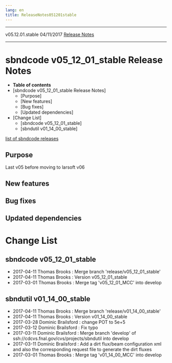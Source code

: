 ```yaml
---
lang: en
title: ReleaseNotes051201stable
---
```


  ------------------ ------------ -- -- ------------------------------------------------------------
  v05.12.01.stable   04/11/2017         [Release Notes](ReleaseNotes051201stable.html)
  ------------------ ------------ -- -- ------------------------------------------------------------



sbndcode v05\_12\_01\_stable Release Notes
=====================================================================================================

-   **Table of contents**
-   [sbndcode v05\_12\_01\_stable Release
    Notes]
    -   [Purpose]
    -   [New features]
    -   [Bug fixes]
    -   [Updated dependencies]
-   [Change List]
    -   [sbndcode v05\_12\_01\_stable]
    -   [sbndutil v01\_14\_00\_stable]

[list of sbndcode releases](List_of_SBND_code_releases.html)



Purpose
----------------------------------

Last v05 before moving to larsoft v06



New features
--------------------------------------------



Bug fixes
--------------------------------------



Updated dependencies
------------------------------------------------------------



Change List
==========================================



sbndcode v05\_12\_01\_stable
-------------------------------------------------------------------------

-   2017-04-11 Thomas Brooks : Merge branch
    \'release/v05\_12\_01\_stable\'
-   2017-04-11 Thomas Brooks : Version v05\_12\_01\_stable
-   2017-03-01 Thomas Brooks : Merge tag \'v05\_12\_01\_MCC\' into
    develop



sbndutil v01\_14\_00\_stable
-------------------------------------------------------------------------

-   2017-04-11 Thomas Brooks : Merge branch
    \'release/v01\_14\_00\_stable\'
-   2017-04-11 Thomas Brooks : Version v01\_14\_00\_stable
-   2017-03-28 Dominic Brailsford : change POT to 5e+5
-   2017-03-12 Dominic Brailsford : Fix typo
-   2017-03-11 Dominic Brailsford : Merge branch \'develop\' of
    ssh://cdcvs.fnal.gov/cvs/projects/sbndutil into develop
-   2017-03-11 Dominic Brailsford : Add a dirt flux/beam configuration
    xml and also the corresponding request file to generate the dirt
    fluxes
-   2017-03-01 Thomas Brooks : Merge tag \'v01\_14\_00\_MCC\' into
    develop
